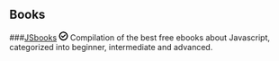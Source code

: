 Books
-------

###[JSbooks](http://jsbooks.revolunet.com/) ![Free](/images/free.png)
Compilation of the best free ebooks about Javascript, categorized into beginner, intermediate and advanced.
